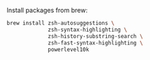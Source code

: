 Install packages from brew:

```bash
brew install zsh-autosuggestions \
             zsh-syntax-highlighting \
             zsh-history-substring-search \
             zsh-fast-syntax-highlighting \
             powerlevel10k
```
